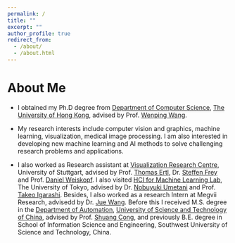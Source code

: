 ```yaml
---
permalink: /
title: ""
excerpt: ""
author_profile: true
redirect_from: 
  - /about/
  - /about.html
---
```


# About Me
* I obtained my Ph.D degree from [Department of Computer Science](https://www.cs.hku.hk), [The University of Hong Kong](https://www.hku.hk), advised by Prof. [Wenping Wang](https://www.cs.hku.hk/people/academic-staff/wenping).  

* My  research interests include computer vision and graphics, machine learning, visualization, medical image processing. I am also interested in developing new machine learning and AI methods to solve challenging research problems and applications.

* I also worked as Research assistant at [Visualization Research Centre](https://www.visus.uni-stuttgart.de/en), University of Stuttgart, advised by Prof. [Thomas Ertl](https://scholar.google.com/citations?user=qFQ9jHkAAAAJ&hl=zh-CN), Dr. [Steffen Frey](https://freysn.github.io) and Prof. [Daniel Weiskopf](https://scholar.google.com/citations?user=sclEgM4AAAAJ&hl=zh-CN). I also visited [HCI for Machine Learning Lab](https://www-ui.is.s.u-tokyo.ac.jp/crest/members.html), The University of Tokyo, advised by Dr. [Nobuyuki Umetani](http://www.nobuyuki-umetani.com) and Prof. [Takeo Igarashi](https://www-ui.is.s.u-tokyo.ac.jp/~takeo/index.html). Besides, I also worked as a research Intern at Megvii Research, advisedd by Dr. [Jue Wang](https://www.juew.org).
Before this I received M.S. degree in the [Department of Automation](https://auto.ustc.edu.cn/en/index.php), [University of Science and Technology of China](http://en.ustc.edu.cn), advised by Prof. [Shuang Cong](https://scholar.google.com.hk/citations?hl=en&user=2oPsqNQAAAAJ&view_op=list_works), and previously B.E. degree in School of Information Science and Engineering, Southwest University of Science and Technology, China.  
